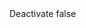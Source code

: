 <?xml version="1.0" encoding="UTF-8"?>
<CustomMetadata xmlns="http://soap.sforce.com/2006/04/metadata">
    <label>Deactivate</label>
    <protected>false</protected>
</CustomMetadata>

